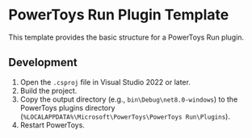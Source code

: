 # PowerToys Run Plugin Template

This template provides the basic structure for a PowerToys Run plugin.

## Development

1.  Open the `.csproj` file in Visual Studio 2022 or later.
2.  Build the project.
3.  Copy the output directory (e.g., `bin\Debug\net8.0-windows`) to the PowerToys plugins directory (`%LOCALAPPDATA%\Microsoft\PowerToys\PowerToys Run\Plugins`).
4.  Restart PowerToys.

